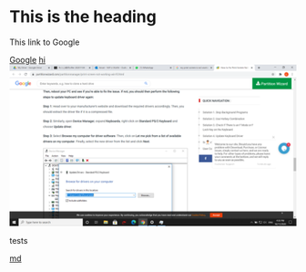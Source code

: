 <html xmlns="http://www.w3.org/1999/xhtml">
<head>
    <title>Hi</title>
    <link rel="stylesheet" href="style.css"/>
</head>
<body>
    <h1>This is the heading</h1>
    <p>This link to Google</p>
    <a href="https://www.google.com">Google</a>
    <a href="hi.html">hi</a>
    <img src="/Screenshot (1).png" alt="Alternate Text" />
    <p>tests</p>
    <a href="images/hi.md">md</a>
</body>
</html>
